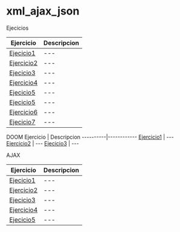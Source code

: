# xml_ajax_json
Ejecicios 

Ejercicio | Descripcion
----------|------------
[Ejecicio1](xml/xml/actividad1.html) | ---
[Ejercicio2](xml/xml/actividad2.xml) | ---
[Ejecicio3](xml/xml/actividad3.html) | ---
[Ejercicio4](xml/xml/actividad4.xml) | ---
[Ejecicio5](xml/xml/Actividad5/actividad5a.xml) | ---
[Ejecicio5](xml/xml/Actividad5/actividad5b.xml) | ---
[Ejercicio6](xml/xml/actividad6.xml) | ---
[Ejecicio7](xml/xml/actividad7.html ) | ---

DOOM
Ejercicio | Descripcion
----------|------------
[Ejercicio1](xml/actividad2-doom/ejercicio2.html) | ---
[Ejercicio2](xml/actividad2-doom/ejercicio2.html) | ---
[Ejecicio3](xml/ejercicio3-doom-xml/ejercicio3.html) | ---

AJAX

Ejercicio | Descripcion
----------|------------
[Ejecicio1](xml/ajax/actividad1/actividad1ajax.html) | ---
[Ejercicio2](xml/ajax/actividad2/actividad2ajax.html) | ---
[Ejecicio3](xml/ajax/actividad3/actividad3jason.html) | ---
[Ejercicio4](xml/ajax/actividad4/actividad4jason.html) | ---
[Ejecicio5](xml/ajax/actividad5/actividad5jason.html) | ---


